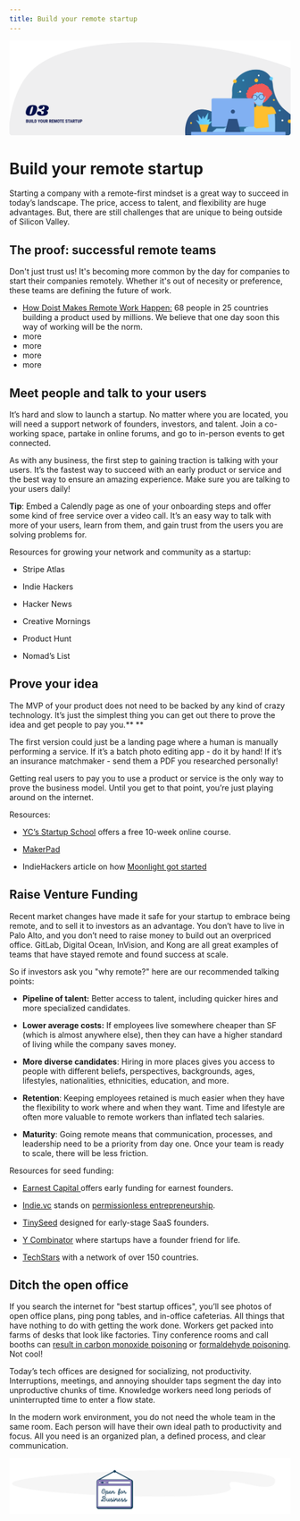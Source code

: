 ```yaml
---
title: Build your remote startup
---
```


![Build your remote startup](./assets/header-illustrations/3.png)

# Build your remote startup

Starting a company with a remote-first mindset is a great way to succeed in today’s landscape. The price, access to talent, and flexibility are huge advantages. But, there are still challenges that are unique to being outside of Silicon Valley.

## The proof: successful remote teams
Don't just trust us! It's becoming more common by the day for companies to start their companies remotely. Whether it's out of necesity or preference, these teams are defining the future of work. 

- [How Doist Makes Remote Work Happen:](https://doist.com/blog/how-doist-works-remote/) 68 people in 25 countries building a product used by millions. We believe that one day soon this way of working will be the norm.
- more
- more
- more
- more

## Meet people and talk to your users

It’s hard and slow to launch a startup. No matter where you are located, you will need a support network of founders, investors, and talent. Join a co-working space, partake in online forums, and go to in-person events to get connected.

As with any business, the first step to gaining traction is talking with your users. It’s the fastest way to succeed with an early product or service and the best way to ensure an amazing experience. Make sure you are talking to your users daily!

**Tip**: Embed a Calendly page as one of your onboarding steps and offer some kind of free service over a video call. It’s an easy way to talk with more of your users, learn from them, and gain trust from the users you are solving problems for.

Resources for growing your network and community as a startup:

- Stripe Atlas

- Indie Hackers

- Hacker News

- Creative Mornings

- Product Hunt

- Nomad’s List

## Prove your idea

The MVP of your product does not need to be backed by any kind of crazy technology. It’s just the simplest thing you can get out there to prove the idea and get people to pay you.\*\* \*\*

The first version could just be a landing page where a human is manually performing a service. If it’s a batch photo editing app - do it by hand! If it’s an insurance matchmaker - send them a PDF you researched personally!

Getting real users to pay you to use a product or service is the only way to prove the business model. Until you get to that point, you’re just playing around on the internet.

Resources:

- [YC’s Startup School](https://www.startupschool.org/) offers a free 10-week online course.

- [MakerPad ](https://www.makerpad.co/)

- IndieHackers article on how [Moonlight got started](https://www.indiehackers.com/interview/8f8335167a)

## Raise Venture Funding

Recent market changes have made it safe for your startup to embrace being remote, and to sell it to investors as an advantage. You don’t have to live in Palo Alto, and you don’t need to raise money to build out an overpriced office. GitLab, Digital Ocean, InVision, and Kong are all great examples of teams that have stayed remote and found success at scale.

So if investors ask you "why remote?" here are our recommended talking points:

- **Pipeline of talent:** Better access to talent, including quicker hires and more specialized candidates.

- **Lower average costs:** If employees live somewhere cheaper than SF (which is almost anywhere else), then they can have a higher standard of living while the company saves money.

- **More diverse candidates**: Hiring in more places gives you access to people with different beliefs, perspectives, backgrounds, ages, lifestyles, nationalities, ethnicities, education, and more.

- **Retention**: Keeping employees retained is much easier when they have the flexibility to work where and when they want. Time and lifestyle are often more valuable to remote workers than inflated tech salaries.

- **Maturity**: Going remote means that communication, processes, and leadership need to be a priority from day one. Once your team is ready to scale, there will be less friction.

Resources for seed funding:

- [Earnest Capital ](https://earnestcapital.com/)offers early funding for earnest founders.

- [Indie.vc](https://www.indie.vc/) stands on [permissionless entrepreneurship](https://medium.com/strong-words/permissionless-entrepreneurship-df80dd8fb6c5).

- [TinySeed](https://tinyseed.com/) designed for early-stage SaaS founders.

- [Y Combinator](https://www.ycombinator.com/) where startups have a founder friend for life.

- [TechStars](https://www.techstars.com/) with a network of over 150 countries.

## Ditch the open office

If you search the internet for "best startup offices", you’ll see photos of open office plans, ping pong tables, and in-office cafeterias. All things that have nothing to do with getting the work done. Workers get packed into farms of desks that look like factories. Tiny conference rooms and call booths can [result in carbon monoxide poisoning](https://www.nytimes.com/2019/05/06/health/conference-room-air.html) or [formaldehyde poisoning](https://techcrunch.com/2019/10/14/wework-pulls-thousands-of-phone-booths-out-of-service-over-formaldehyde-scare/). Not cool!

<ClientOnly>
  <Tweet id="1175156149047312384" />
</ClientOnly>

Today’s tech offices are designed for socializing, not productivity. Interruptions, meetings, and annoying shoulder taps segment the day into unproductive chunks of time. Knowledge workers need long periods of uninterrupted time to enter a flow state.

In the modern work environment, you do not need the whole team in the same room. Each person will have their own ideal path to productivity and focus. All you need is an organized plan, a defined process, and clear communication.

![Divider illustration - "Open for business"](./assets/divider-illustrations/divider-10.png)

